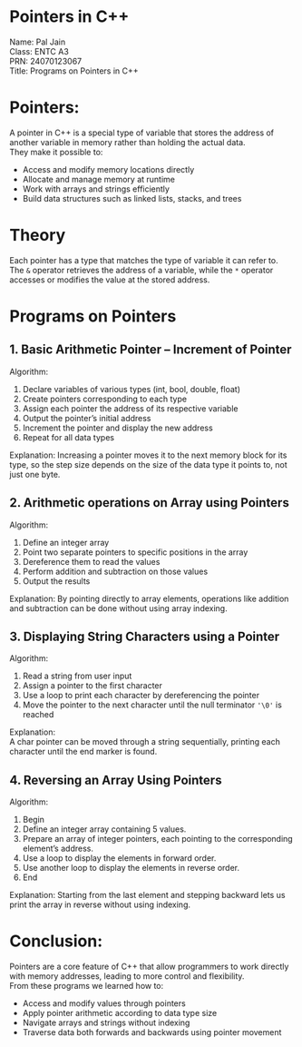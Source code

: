 # Pointers in C++

Name: Pal Jain  
Class: ENTC A3  
PRN: 24070123067  
Title: Programs on Pointers in C++

# Pointers:
A pointer in C++ is a special type of variable that stores the address of another variable in memory rather than holding the actual data.  
They make it possible to:  
- Access and modify memory locations directly  
- Allocate and manage memory at runtime  
- Work with arrays and strings efficiently  
- Build data structures such as linked lists, stacks, and trees  

# Theory
Each pointer has a type that matches the type of variable it can refer to.  
The `&` operator retrieves the address of a variable, while the `*` operator accesses or modifies the value at the stored address.

# Programs on Pointers

## 1. Basic Arithmetic Pointer – Increment of Pointer

Algorithm:  
1. Declare variables of various types (int, bool, double, float)  
2. Create pointers corresponding to each type  
3. Assign each pointer the address of its respective variable  
4. Output the pointer’s initial address  
5. Increment the pointer and display the new address  
6. Repeat for all data types  

Explanation:
Increasing a pointer moves it to the next memory block for its type, so the step size depends on the size of the data type it points to, not just one byte.

## 2. Arithmetic operations on Array using Pointers
Algorithm: 
1. Define an integer array  
2. Point two separate pointers to specific positions in the array  
3. Dereference them to read the values  
4. Perform addition and subtraction on those values  
5. Output the results  

Explanation: 
By pointing directly to array elements, operations like addition and subtraction can be done without using array indexing.

## 3. Displaying String Characters using a Pointer
Algorithm: 
1. Read a string from user input  
2. Assign a pointer to the first character  
3. Use a loop to print each character by dereferencing the pointer  
4. Move the pointer to the next character until the null terminator `'\0'` is reached  

Explanation:  
A char pointer can be moved through a string sequentially, printing each character until the end marker is found.

## 4. Reversing an Array Using Pointers
Algorithm: 
1. Begin  
2. Define an integer array containing 5 values.  
3. Prepare an array of integer pointers, each pointing to the corresponding element’s address.  
4. Use a loop to display the elements in forward order.  
5. Use another loop to display the elements in reverse order.
6. End

Explanation: 
Starting from the last element and stepping backward lets us print the array in reverse without using indexing.

# Conclusion:
Pointers are a core feature of C++ that allow programmers to work directly with memory addresses, leading to more control and flexibility.  
From these programs we learned how to:  
- Access and modify values through pointers  
- Apply pointer arithmetic according to data type size  
- Navigate arrays and strings without indexing  
- Traverse data both forwards and backwards using pointer movement

